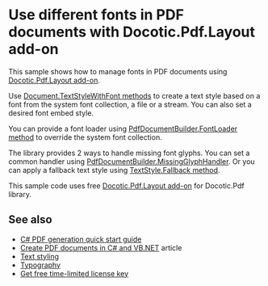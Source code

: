 # Use different fonts in PDF documents with Docotic.Pdf.Layout add-on
This sample shows how to manage fonts in PDF documents using [Docotic.Pdf.Layout add-on](https://www.nuget.org/packages/BitMiracle.Docotic.Pdf.Layout/).

Use [Document.TextStyleWithFont methods](https://bitmiracle.com/pdf-library/api/layout/document-textstylewithfont)
to create a text style based on a font from the system font collection, a file or a stream. You can also set a desired font embed style.

You can provide a font loader using [PdfDocumentBuilder.FontLoader method](https://bitmiracle.com/pdf-library/api/layout/pdfdocumentbuilder-fontloader)
to override the system font collection.

The library provides 2 ways to handle missing font glyphs. You can set a common handler using
[PdfDocumentBuilder.MissingGlyphHandler](https://bitmiracle.com/pdf-library/api/layout/pdfdocumentbuilder-missingglyphhandler).
Or you can apply a fallback text style using [TextStyle.Fallback method](https://bitmiracle.com/pdf-library/api/layout/textstyle-fallback).

This sample code uses free [Docotic.Pdf.Layout add-on](https://www.nuget.org/packages/BitMiracle.Docotic.Pdf.Layout/) for Docotic.Pdf library.

## See also
* [C# PDF generation quick start guide](https://bitmiracle.com/pdf-library/layout/getting-started)
* [Create PDF documents in C# and VB.NET](https://bitmiracle.com/pdf-library/create-pdf) article
* [Text styling](/Samples/Layout/TextStyling)
* [Typography](/Samples/Layout/Typography)
* [Get free time-limited license key](https://bitmiracle.com/pdf-library/download)
